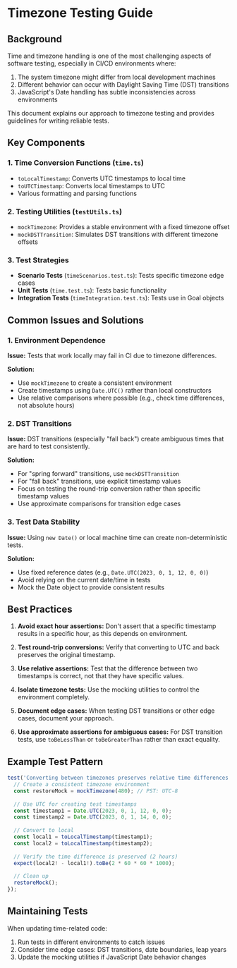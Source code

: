 # Timezone Testing Guide

## Background

Time and timezone handling is one of the most challenging aspects of software testing, especially in CI/CD environments where:

1. The system timezone might differ from local development machines
2. Different behavior can occur with Daylight Saving Time (DST) transitions
3. JavaScript's Date handling has subtle inconsistencies across environments

This document explains our approach to timezone testing and provides guidelines for writing reliable tests.

## Key Components

### 1. Time Conversion Functions (`time.ts`)

- `toLocalTimestamp`: Converts UTC timestamps to local time
- `toUTCTimestamp`: Converts local timestamps to UTC
- Various formatting and parsing functions

### 2. Testing Utilities (`testUtils.ts`)

- `mockTimezone`: Provides a stable environment with a fixed timezone offset
- `mockDSTTransition`: Simulates DST transitions with different timezone offsets

### 3. Test Strategies

- **Scenario Tests** (`timeScenarios.test.ts`): Tests specific timezone edge cases
- **Unit Tests** (`time.test.ts`): Tests basic functionality
- **Integration Tests** (`timeIntegration.test.ts`): Tests use in Goal objects

## Common Issues and Solutions

### 1. Environment Dependence

**Issue:** Tests that work locally may fail in CI due to timezone differences.

**Solution:**
- Use `mockTimezone` to create a consistent environment
- Create timestamps using `Date.UTC()` rather than local constructors
- Use relative comparisons where possible (e.g., check time differences, not absolute hours)

### 2. DST Transitions

**Issue:** DST transitions (especially "fall back") create ambiguous times that are hard to test consistently.

**Solution:**
- For "spring forward" transitions, use `mockDSTTransition` 
- For "fall back" transitions, use explicit timestamp values
- Focus on testing the round-trip conversion rather than specific timestamp values
- Use approximate comparisons for transition edge cases

### 3. Test Data Stability

**Issue:** Using `new Date()` or local machine time can create non-deterministic tests.

**Solution:**
- Use fixed reference dates (e.g., `Date.UTC(2023, 0, 1, 12, 0, 0)`)
- Avoid relying on the current date/time in tests
- Mock the Date object to provide consistent results

## Best Practices

1. **Avoid exact hour assertions:** Don't assert that a specific timestamp results in a specific hour, as this depends on environment.

2. **Test round-trip conversions:** Verify that converting to UTC and back preserves the original timestamp.

3. **Use relative assertions:** Test that the difference between two timestamps is correct, not that they have specific values.

4. **Isolate timezone tests:** Use the mocking utilities to control the environment completely.

5. **Document edge cases:** When testing DST transitions or other edge cases, document your approach.

6. **Use approximate assertions for ambiguous cases:** For DST transition tests, use `toBeLessThan` or `toBeGreaterThan` rather than exact equality.

## Example Test Pattern

```typescript
test('Converting between timezones preserves relative time differences', () => {
  // Create a consistent timezone environment
  const restoreMock = mockTimezone(480); // PST: UTC-8
  
  // Use UTC for creating test timestamps
  const timestamp1 = Date.UTC(2023, 0, 1, 12, 0, 0);
  const timestamp2 = Date.UTC(2023, 0, 1, 14, 0, 0);
  
  // Convert to local
  const local1 = toLocalTimestamp(timestamp1);
  const local2 = toLocalTimestamp(timestamp2);
  
  // Verify the time difference is preserved (2 hours)
  expect(local2! - local1!).toBe(2 * 60 * 60 * 1000);
  
  // Clean up
  restoreMock();
});
```

## Maintaining Tests

When updating time-related code:

1. Run tests in different environments to catch issues
2. Consider time edge cases: DST transitions, date boundaries, leap years
3. Update the mocking utilities if JavaScript Date behavior changes
 